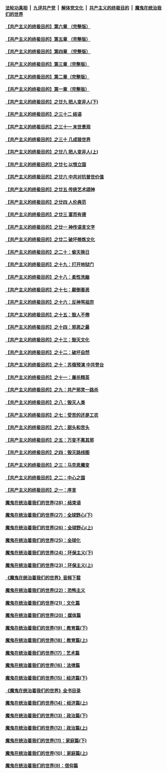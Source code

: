 ####  [法轮功真相](../../../../basic/blob/master/README.md?t=04150730) &nbsp;|&nbsp; [九评共产党](../../../../9ping.md/blob/master/README.md?t=04150730) &nbsp;|&nbsp; [解体党文化](../../../../jtdwh.md/blob/master/README.md?t=04150730)  &nbsp;|&nbsp; [共产主义的终极目的](../../../../gczydzjmd.md/blob/master/README.md?t=04150730) &nbsp;|&nbsp; [魔鬼在统治我们的世界](../../../../mgztzwmdsj.md/blob/master/README.md?t=04150730) 

#### [【共产主义的终极目的】第六章 （完整版）](../pages/nsc422/n11428913.md?t=04150730) 

#### [【共产主义的终极目的】第五章 （完整版）](../pages/nsc422/n11428912.md?t=04150730) 

#### [【共产主义的终极目的】第四章 （完整版）](../pages/nsc422/n11428907.md?t=04150730) 

#### [【共产主义的终极目的】第三章（完整版）](../pages/nsc422/n11428848.md?t=04150730) 

#### [【共产主义的终极目的】第二章（完整版）](../pages/nsc422/n11428831.md?t=04150730) 

#### [【共产主义的终极目的】第一章（完整版）](../pages/nsc422/n11417651.md?t=04150730) 

#### [【共产主义的终极目的】之廿九 把人变非人(下)](../pages/nsc422/n11344140.md?t=04150730) 

#### [【共产主义的终极目的】之三十二 结语](../pages/nsc422/n11360535.md?t=04150730) 

#### [【共产主义的终极目的】之三十一 末世景观](../pages/nsc422/n11351129.md?t=04150730) 

#### [【共产主义的终极目的】之三十 几成狼世界](../pages/nsc422/n11348280.md?t=04150730) 

#### [【共产主义的终极目的】之廿八 把人变非人(上)](../pages/nsc422/n11340492.md?t=04150730) 

#### [【共产主义的终极目的】之廿七 以恨立国](../pages/nsc422/n11336944.md?t=04150730) 

#### [【共产主义的终极目的】之廿六 中共对抗普世价值](../pages/nsc422/n11324785.md?t=04150730) 

#### [【共产主义的终极目的】之廿五 传统艺术颂神](../pages/nsc422/n11296396.md?t=04150730) 

#### [【共产主义的终极目的】之廿四 人伦典范](../pages/nsc422/n11296397.md?t=04150730) 

#### [【共产主义的终极目的】之廿三 富而有德](../pages/nsc422/n11283598.md?t=04150730) 

#### [【共产主义的终极目的】之廿一 神传语言文字](../pages/nsc422/n11263265.md?t=04150730) 

#### [【共产主义的终极目的】之廿二 破坏修炼文化](../pages/nsc422/n11245728.md?t=04150730) 

#### [【共产主义的终极目的】之二十：偷天换日](../pages/nsc422/n11238846.md?t=04150730) 

#### [【共产主义的终极目的】之十九：打开地狱门](../pages/nsc422/n11206376.md?t=04150730) 

#### [【共产主义的终极目的】之十八：柔性洗脑](../pages/nsc422/n11199994.md?t=04150730) 

#### [【共产主义的终极目的】之十七：颠倒善恶](../pages/nsc422/n11179782.md?t=04150730) 

#### [【共产主义的终极目的】之十六：反神骂祖宗](../pages/nsc422/n11166798.md?t=04150730) 

#### [【共产主义的终极目的】之十五：毁人不倦](../pages/nsc422/n11166792.md?t=04150730) 

#### [【共产主义的终极目的】之十四：邪恶之最](../pages/nsc422/n11150249.md?t=04150730) 

#### [【共产主义的终极目的】之十三：毁灭文化](../pages/nsc422/n11135227.md?t=04150730) 

#### [【共产主义的终极目的】之十二：破坏自然](../pages/nsc422/n11135214.md?t=04150730) 

#### [【共产主义的终极目的】之十：苏俄预演 中共登台](../pages/nsc422/n11118424.md?t=04150730) 

#### [【共产主义的终极目的】之十一：屠杀精英](../pages/nsc422/n11118442.md?t=04150730) 

#### [【共产主义的终极目的】之九：共产邪灵一路杀](../pages/nsc422/n11114139.md?t=04150730) 

#### [【共产主义的终极目的】之八：毁灭人类](../pages/nsc422/n11108503.md?t=04150730) 

#### [【共产主义的终极目的】之七：受苦的还是工农](../pages/nsc422/n11101809.md?t=04150730) 

#### [【共产主义的终极目的】之六：甜头和苦头](../pages/nsc422/n11096971.md?t=04150730) 

#### [【共产主义的终极目的】之五：万变不离其邪](../pages/nsc422/n11091285.md?t=04150730) 

#### [【共产主义的终极目的】之四：毁灭路线图](../pages/nsc422/n11086284.md?t=04150730) 

#### [【共产主义的终极目的】之三：马克思魔变](../pages/nsc422/n11061941.md?t=04150730) 

#### [【共产主义的终极目的】之二：中心之国](../pages/nsc422/n11047728.md?t=04150730) 

#### [【共产主义的终极目的】之一：序言](../pages/nsc422/n11086077.md?t=04150730) 

#### [魔鬼在统治着我们的世界(28)：结束语](../pages/nsc422/n10936246.md?t=04150730) 

#### [魔鬼在统治着我们的世界(27)：全球野心(下)](../pages/nsc422/n10928319.md?t=04150730) 

#### [魔鬼在统治着我们的世界(26)：全球野心(上)](../pages/nsc422/n10900318.md?t=04150730) 

#### [魔鬼在统治着我们的世界(25)：全球化](../pages/nsc422/n10788205.md?t=04150730) 

#### [魔鬼在统治着我们的世界(24)：环保主义(下)](../pages/nsc422/n10695307.md?t=04150730) 

#### [魔鬼在统治着我们的世界(23)：环保主义(上)](../pages/nsc422/n10688613.md?t=04150730) 

#### [《魔鬼在统治着我们的世界》音频下载](../pages/nsc422/n10635553.md?t=04150730) 

#### [魔鬼在统治着我们的世界(22)：恐怖主义](../pages/nsc422/n10614727.md?t=04150730) 

#### [魔鬼在统治着我们的世界(21)：文化篇](../pages/nsc422/n10597706.md?t=04150730) 

#### [魔鬼在统治着我们的世界(20)：媒体篇](../pages/nsc422/n10586579.md?t=04150730) 

#### [魔鬼在统治着我们的世界(19)：教育篇(下)](../pages/nsc422/n10564808.md?t=04150730) 

#### [魔鬼在统治着我们的世界(18)：教育篇(上)](../pages/nsc422/n10526970.md?t=04150730) 

#### [魔鬼在统治着我们的世界(17)：艺术篇](../pages/nsc422/n10499093.md?t=04150730) 

#### [魔鬼在统治着我们的世界(16)：法律篇](../pages/nsc422/n10485969.md?t=04150730) 

#### [魔鬼在统治着我们的世界(15)：经济篇(下)](../pages/nsc422/n10469975.md?t=04150730) 

#### [《魔鬼在统治着我们的世界》全书目录](../pages/nsc422/n10464261.md?t=04150730) 

#### [魔鬼在统治着我们的世界(14)：经济篇(上)](../pages/nsc422/n10457370.md?t=04150730) 

#### [魔鬼在统治着我们的世界(13)：政治篇(下)](../pages/nsc422/n10448270.md?t=04150730) 

#### [魔鬼在统治着我们的世界(12)：政治篇(上)](../pages/nsc422/n10444576.md?t=04150730) 

#### [魔鬼在统治着我们的世界(11)：家庭篇(下)](../pages/nsc422/n10440961.md?t=04150730) 

#### [魔鬼在统治着我们的世界(10)：家庭篇(上)](../pages/nsc422/n10435448.md?t=04150730) 

#### [魔鬼在统治着我们的世界(9)：信仰篇](../pages/nsc422/n10432159.md?t=04150730) 

